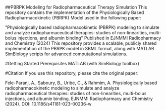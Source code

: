 ##PBRPK Modeling for Radiopharmaceutical Therapy Simulation
This repository contains the implementation of the Physiologically Based Radiopharmacokinetic (PBRPK) Model used in the following paper:

"Physiologically based radiopharmacokinetic (PBRPK) modeling to simulate and analyze radiopharmaceutical therapies: studies of non-linearities, multi-bolus injections, and albumin binding"
Published in EJNMMI Radiopharmacy and Chemistry (2024)
This repository provides a scalable, publicly shared implementation of the PBRPK model in SBML format, along with MATLAB SimBiology scripts for advanced computational simulations.

#Getting Started
Prerequisites
MATLAB (with SimBiology toolbox)


#Citation
If you use this repository, please cite the original paper:

Fele-Paranj, A., Saboury, B., Uribe, C., & Rahmim, A. Physiologically based radiopharmacokinetic modeling to simulate and analyze radiopharmaceutical therapies: studies of non-linearities, multi-bolus injections, and albumin binding. EJNMMI Radiopharmacy and Chemistry (2024).
DOI: 10.1186/s41181-023-00236-w
